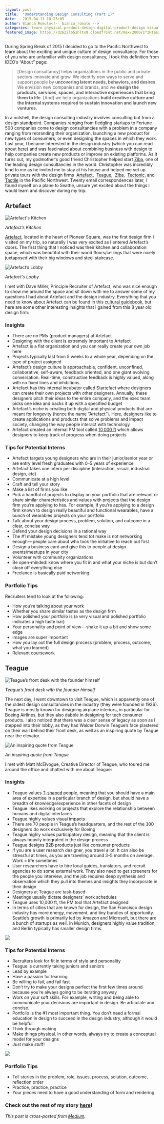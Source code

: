 ```yaml
---
layout: post
title:  "Understanding Design Consulting (Part 1)"
date:   2015-04-11 18:25:05
author: Bianca Romulo<!-- bianca_romulo -->
categories: learn physical-product-design digital-product-design visual-product-design
featured_image: https://d262ilb51hltx0.cloudfront.net/max/2000/1*zHtasZlU-peJ6BlH_Y6TAA.jpeg
---
```


During Spring Break of 2015 I decided to go to the Pacific Northwest to learn about the exciting and unique culture of design consultancy. For those of you who are unfamiliar with design consultancy, I took this definition from IDEO’s “About” page:

> [Design consultancy] helps organizations in the public and private sectors innovate and grow. We identify new ways to serve and support people by **uncovering latent needs, behaviors, and desires**. We envision new companies and brands, and we **design the products, services, spaces, and interactive experiences that bring them to life**. [And] we help organizations **build creative culture and the internal systems required to sustain innovation and launch new ventures.**

In a nutshell, the design consulting industry involves consulting but from a design standpoint. Companies ranging from fledgling startups to Fortune 500 companies come to design consultancies with a problem in a company ranging from rebranding their organization, launching a new product for new types of consumers, or even designing the spaces in which they work. Last year, I became interested in the design industry (which you can read about [here](https://medium.com/@biancaromulo/the-beginning-my-gateway-into-design-1ffbe144382a)) and was fascinated about combining business with design to help companies create new products or improve on existing platforms. As it turns out, my godmother’s good friend Christopher helped start [Ziba](http://www.ziba.com/), one of the leading design consultancies in the world. Christopher was incredibly kind to me as he invited me to stay at his house and helped me set up private tours with the design firms  [Artefact](http://www.artefactgroup.com/),  [Teague](http://www.teague.com/),  [Ziba](http://www.ziba.com/),  [Tectonic](http://gotectonic.com/), and [Tactile](http://tactileinc.com/) in the Pacific Northwest. Twenty email correspondences later, I found myself on a plane to Seattle, unsure yet excited about the things I would learn and discover during my trip.

## Artefact

![Artefact's Kitchen](https://d262ilb51hltx0.cloudfront.net/max/1200/1*FZdD2C_Ch_y22F5dKuxThw.jpeg)

*Artefact’s Kitchen*

[Artefact](http://artefactgroup.com/), located in the heart of Pioneer Square, was the first design firm I visited on my trip, so naturally I was very excited as I entered Artefact’s doors. The first thing that I noticed was their kitchen and collaboration space, which was beautiful with their wood floors/ceilings that were nicely juxtaposed with their big windows and steel staircase.

![Artefact’s Lobby](https://d262ilb51hltx0.cloudfront.net/max/2000/1*zHtasZlU-peJ6BlH_Y6TAA.jpeg)

*Artefact's Lobby*

I met with Dave Miller, Principle Recruiter of Artefact, who was nice enough to show me around the space and sit down with me to answer some of my questions I had about Artefact and the design industry. Everything that you need to know about Artefact can be found in this [cultural guidebook](http://www.artefactgroup.com/guide/), but here are some other interesting insights that I gained from this 8 year old design firm:

### Insights

- There are no PMs (product managers) at Artefact
- Designing with the client is extremely important to Artefact
- Artefact is a flat organization and you can really create your own job here
- Projects typically last from 5 weeks to a whole year, depending on the type of project assigned
- Artefact’s design culture is approachable, confident, unconfined, collaborative, self-aware, feedback oriented, and one giant evolving conversation. Real-time, constructive feedback is highly valued, along with no fixed lines and inhibitions.
- Artefact has this internal incubator called Startefact where designers can create their own projects with other designers. Annually, these designers pitch their ideas to the entire company, and the exec team picks one idea and backs it up with a specified budget
- Artefact’s niche is creating both digital and physical products that are meant for longevity (hence the name “Artefact”). Here, designers like to create applications and products that solve problems and impact society, changing the way people interact with technology
- Artefact created an internal PM tool called [10,000 ft](https://www.10000ft.com/) which allows designers to keep track of progress when doing projects

### Tips for Potential Interns

- Artefact targets young designers who are in their junior/senior year or are entry level fresh graduates with 0–5 years of experience
- Artefact takes one intern per discipline (interaction, visual, industrial design, etc)
- Communicate at a high level
- Craft and tell your story
- Make a list of firms you like
- Pick a handful of projects to display on your portfolio that are relevant or share similar characteristics and values with projects that the design firm you’re applying to has. For example, if you’re applying to a design firm known to design really beautiful and functional wearables, have a bunch of wearables projects on your portfolio
- Talk about your design process, problem, solution, and outcome in a clear, concise way
- Defend your design decisions in a rational way
- The #1 mistake young designers tend tot make is not networking enough — people care about who took the initiative to reach out first
- Design a business card and give this to people at design events/meetups in your city
- Volunteer with community organizations
- Be open-minded: know where you fit in and what your niche is but don’t close off everything else
- Freelance is basically paid networking

### Portfolio Tips

Recruiters tend to look at the following:

- How you’re talking about your work
- Whether you share similar tastes as the design firm
- How polished your portfolio is (a very visual and polished portfolio indicates a high taste bar)
- Your personality and point of view — shake it up a bit and show some edge
- Images are super important
- How you lay out the full design process (problem, process, outcome, what you learned)
- Relevant coursework

## Teague

![Teague’s front desk with the founder himself](https://d262ilb51hltx0.cloudfront.net/max/2000/1*LrtrV7TZiCjHd5gNwYQAUg.jpeg)

*Teague’s front desk with the founder himself*

The next day, I went downtown to visit Teague, which is apparently one of the oldest design consultancies in the industry (they were founded in 1926). Teague is mostly known for designing airplane interiors, in particular for Boeing Airlines, but they also dabble in designing for tech consumer products. I also noticed that there was a clear sense of legacy as soon as I stepped into their lobby, as they had Walder Dorwin Teague’s face plastered on their wall behind their front desk, as well as an inspiring quote by Teague near the elevator.

![An inspiring quote from Teague](https://d262ilb51hltx0.cloudfront.net/max/1200/1*kIJIW4l9v8pQ1xzKlVK3kQ.jpeg)

*An inspiring quote from Teague*

I met with Matt McElvogue, Creative Director of Teague, who toured me around the office and chatted with me about Teague:

### Insights

- Teague values [T-shaped](http://chiefexecutive.net/ideo-ceo-tim-brown-t-shaped-stars-the-backbone-of-ideoae%E2%84%A2s-collaborative-culture) people, meaning that you should have a main area of expertise in a particular branch of design, but should have a breadth of knowledge/experience in other facets of design
- Teague likes working on projects that explore the relationship between humans and digital interfaces
- Teague highly values visual impacts
- There are 70 people in Teague’s headquarters, and the rest of the 300 designers do work exclusively for Boeing
- Teague highly values participatory design, meaning that the client is always heavily integrated in the design process
- Teague designs B2B products just like consumer products
- If you are a user research designer, you travel a lot. It can also be stressful at times, as you are traveling around 3–5 months on average. Work = life sometimes
- User researchers have to hire local guides, translators, and recruit agencies to do some external work. They also need to get screeners for the people you interview, and the job requires deep synthesis and observation which they pull into themes and insights they incorporate in their design
- Designers at Teague are task-based
- Meetings usually dictate designers’ work schedules
- Teague uses 10,000 ft, the PM tool that Artefact designed
- In terms of cities that are known for design, the San Francisco design industry has more energy, movement, and tiny bundles of opportunity. Seattle’s growth is primarily led by Amazon and Microsoft, but there are a bunch of startups as well. In Munich, designers highly value tradition, and Berlin typically has smaller design firms.

![](https://d262ilb51hltx0.cloudfront.net/max/2000/1*qvY1lABzk-RwIqo2A8qdKw.jpeg)

### Tips for Potential Interns

- Recruiters look for fit in terms of style and personality
- Teague is currently taking juniors and seniors
- Lead by example
- Have a passion for learning
- Be willing to fail, and fail fast
- Don’t try to make your designs perfect the first few times around because you’re always going to be iterating anyway
- Work on your soft skills. For example, writing and being able to communicate your decisions are important in design. Be articulate and concise.
- Portfolio is the #1 most important thing. You don’t need a formal education in design to succeed in the design industry, although it would be helpful
- Think through making
- Make things physical. In other words, always try to create a conceptual model for your designs
- Just make stuff!

![](https://d262ilb51hltx0.cloudfront.net/max/1202/1*V7JEq4OAe8Nauj7iUFPICg.png)

### Portfolio Tips

- Tell stories in the problem, role, issues, process, solution, outcome, reflection order
- Practice, practice, practice
- Your pieces need to have a good understanding of form and rendering

### Check out the rest of my story [here](https://medium.com/@biancaromulo/design-firms-in-seattle-part-2-264dd1f7e55b)!

*This post is cross-posted from [Medium](https://medium.com/@biancaromulo/spring-break-in-seattle-the-design-edition-6e6ba9ba2d61).*